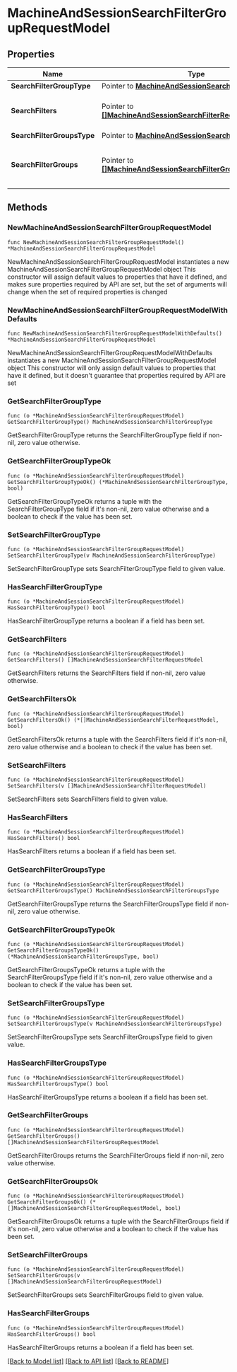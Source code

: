 # MachineAndSessionSearchFilterGroupRequestModel

## Properties

Name | Type | Description | Notes
------------ | ------------- | ------------- | -------------
**SearchFilterGroupType** | Pointer to [**MachineAndSessionSearchFilterGroupType**](MachineAndSessionSearchFilterGroupType.md) |  | [optional] 
**SearchFilters** | Pointer to [**[]MachineAndSessionSearchFilterRequestModel**](MachineAndSessionSearchFilterRequestModel.md) | The search filters in search filter group | [optional] 
**SearchFilterGroupsType** | Pointer to [**MachineAndSessionSearchFilterGroupsType**](MachineAndSessionSearchFilterGroupsType.md) |  | [optional] 
**SearchFilterGroups** | Pointer to [**[]MachineAndSessionSearchFilterGroupRequestModel**](MachineAndSessionSearchFilterGroupRequestModel.md) | The search filter group in search filter groups | [optional] 

## Methods

### NewMachineAndSessionSearchFilterGroupRequestModel

`func NewMachineAndSessionSearchFilterGroupRequestModel() *MachineAndSessionSearchFilterGroupRequestModel`

NewMachineAndSessionSearchFilterGroupRequestModel instantiates a new MachineAndSessionSearchFilterGroupRequestModel object
This constructor will assign default values to properties that have it defined,
and makes sure properties required by API are set, but the set of arguments
will change when the set of required properties is changed

### NewMachineAndSessionSearchFilterGroupRequestModelWithDefaults

`func NewMachineAndSessionSearchFilterGroupRequestModelWithDefaults() *MachineAndSessionSearchFilterGroupRequestModel`

NewMachineAndSessionSearchFilterGroupRequestModelWithDefaults instantiates a new MachineAndSessionSearchFilterGroupRequestModel object
This constructor will only assign default values to properties that have it defined,
but it doesn't guarantee that properties required by API are set

### GetSearchFilterGroupType

`func (o *MachineAndSessionSearchFilterGroupRequestModel) GetSearchFilterGroupType() MachineAndSessionSearchFilterGroupType`

GetSearchFilterGroupType returns the SearchFilterGroupType field if non-nil, zero value otherwise.

### GetSearchFilterGroupTypeOk

`func (o *MachineAndSessionSearchFilterGroupRequestModel) GetSearchFilterGroupTypeOk() (*MachineAndSessionSearchFilterGroupType, bool)`

GetSearchFilterGroupTypeOk returns a tuple with the SearchFilterGroupType field if it's non-nil, zero value otherwise
and a boolean to check if the value has been set.

### SetSearchFilterGroupType

`func (o *MachineAndSessionSearchFilterGroupRequestModel) SetSearchFilterGroupType(v MachineAndSessionSearchFilterGroupType)`

SetSearchFilterGroupType sets SearchFilterGroupType field to given value.

### HasSearchFilterGroupType

`func (o *MachineAndSessionSearchFilterGroupRequestModel) HasSearchFilterGroupType() bool`

HasSearchFilterGroupType returns a boolean if a field has been set.

### GetSearchFilters

`func (o *MachineAndSessionSearchFilterGroupRequestModel) GetSearchFilters() []MachineAndSessionSearchFilterRequestModel`

GetSearchFilters returns the SearchFilters field if non-nil, zero value otherwise.

### GetSearchFiltersOk

`func (o *MachineAndSessionSearchFilterGroupRequestModel) GetSearchFiltersOk() (*[]MachineAndSessionSearchFilterRequestModel, bool)`

GetSearchFiltersOk returns a tuple with the SearchFilters field if it's non-nil, zero value otherwise
and a boolean to check if the value has been set.

### SetSearchFilters

`func (o *MachineAndSessionSearchFilterGroupRequestModel) SetSearchFilters(v []MachineAndSessionSearchFilterRequestModel)`

SetSearchFilters sets SearchFilters field to given value.

### HasSearchFilters

`func (o *MachineAndSessionSearchFilterGroupRequestModel) HasSearchFilters() bool`

HasSearchFilters returns a boolean if a field has been set.

### GetSearchFilterGroupsType

`func (o *MachineAndSessionSearchFilterGroupRequestModel) GetSearchFilterGroupsType() MachineAndSessionSearchFilterGroupsType`

GetSearchFilterGroupsType returns the SearchFilterGroupsType field if non-nil, zero value otherwise.

### GetSearchFilterGroupsTypeOk

`func (o *MachineAndSessionSearchFilterGroupRequestModel) GetSearchFilterGroupsTypeOk() (*MachineAndSessionSearchFilterGroupsType, bool)`

GetSearchFilterGroupsTypeOk returns a tuple with the SearchFilterGroupsType field if it's non-nil, zero value otherwise
and a boolean to check if the value has been set.

### SetSearchFilterGroupsType

`func (o *MachineAndSessionSearchFilterGroupRequestModel) SetSearchFilterGroupsType(v MachineAndSessionSearchFilterGroupsType)`

SetSearchFilterGroupsType sets SearchFilterGroupsType field to given value.

### HasSearchFilterGroupsType

`func (o *MachineAndSessionSearchFilterGroupRequestModel) HasSearchFilterGroupsType() bool`

HasSearchFilterGroupsType returns a boolean if a field has been set.

### GetSearchFilterGroups

`func (o *MachineAndSessionSearchFilterGroupRequestModel) GetSearchFilterGroups() []MachineAndSessionSearchFilterGroupRequestModel`

GetSearchFilterGroups returns the SearchFilterGroups field if non-nil, zero value otherwise.

### GetSearchFilterGroupsOk

`func (o *MachineAndSessionSearchFilterGroupRequestModel) GetSearchFilterGroupsOk() (*[]MachineAndSessionSearchFilterGroupRequestModel, bool)`

GetSearchFilterGroupsOk returns a tuple with the SearchFilterGroups field if it's non-nil, zero value otherwise
and a boolean to check if the value has been set.

### SetSearchFilterGroups

`func (o *MachineAndSessionSearchFilterGroupRequestModel) SetSearchFilterGroups(v []MachineAndSessionSearchFilterGroupRequestModel)`

SetSearchFilterGroups sets SearchFilterGroups field to given value.

### HasSearchFilterGroups

`func (o *MachineAndSessionSearchFilterGroupRequestModel) HasSearchFilterGroups() bool`

HasSearchFilterGroups returns a boolean if a field has been set.


[[Back to Model list]](../README.md#documentation-for-models) [[Back to API list]](../README.md#documentation-for-api-endpoints) [[Back to README]](../README.md)


